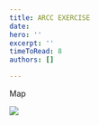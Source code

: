```yaml
---
title: ARCC EXERCISE
date: 
hero: ''
excerpt: ''
timeToRead: 8
authors: []

---
```

Map

<img src="arma 6x6 - Copy.png" usemap="#image-map">

<map name="image-map">
<area target="" alt="Battery A" title="Battery A" href="https://cdn.discordapp.com/attachments/811200059924021258/849290583158685727/5GOwKaW.png" coords="398,443,439,467" shape="rect">
<area target="" alt="Battery B" title="Battery B" href="https://cdn.discordapp.com/attachments/811200059924021258/849290583158685727/5GOwKaW.png" coords="392,613,431,635" shape="rect">
<area target="" alt="Battery C" title="Battery C" href="https://cdn.discordapp.com/attachments/811200059924021258/849290583158685727/5GOwKaW.png" coords="489,102,526,126" shape="rect">
<area target="" alt="Battery D" title="Battery D" href="https://cdn.discordapp.com/attachments/811200059924021258/849290583158685727/5GOwKaW.png" coords="797,140,837,166" shape="rect">
</map>